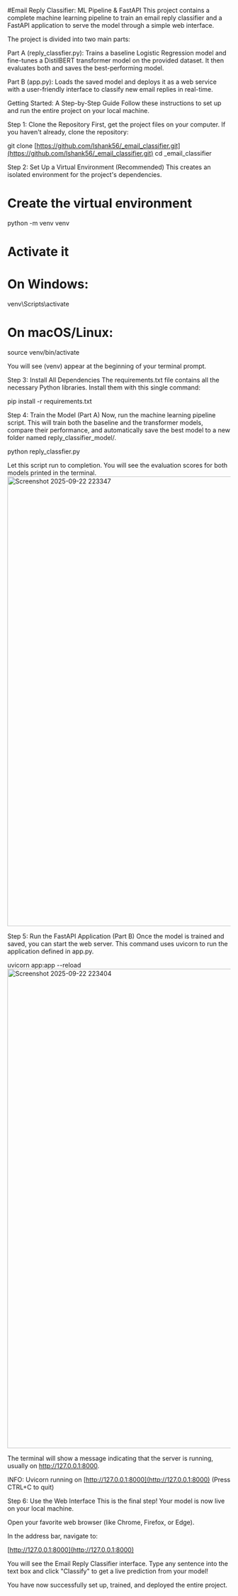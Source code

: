 #Email Reply Classifier: ML Pipeline & FastAPI
This project contains a complete machine learning pipeline to train an email reply classifier and a FastAPI application to serve the model through a simple web interface.

The project is divided into two main parts:

Part A (reply_classfier.py): Trains a baseline Logistic Regression model and fine-tunes a DistilBERT transformer model on the provided dataset. It then evaluates both and saves the best-performing model.

Part B (app.py): Loads the saved model and deploys it as a web service with a user-friendly interface to classify new email replies in real-time.

Getting Started: A Step-by-Step Guide
Follow these instructions to set up and run the entire project on your local machine.

Step 1: Clone the Repository
First, get the project files on your computer. If you haven't already, clone the repository:

git clone [https://github.com/Ishank56/_email_classifier.git](https://github.com/Ishank56/_email_classifier.git)
cd _email_classifier

Step 2: Set Up a Virtual Environment (Recommended)
This creates an isolated environment for the project's dependencies.

# Create the virtual environment
python -m venv venv

# Activate it
# On Windows:
venv\Scripts\activate
# On macOS/Linux:
source venv/bin/activate

You will see (venv) appear at the beginning of your terminal prompt.

Step 3: Install All Dependencies
The requirements.txt file contains all the necessary Python libraries. Install them with this single command:

pip install -r requirements.txt

Step 4: Train the Model (Part A)
Now, run the machine learning pipeline script. This will train both the baseline and the transformer models, compare their performance, and automatically save the best model to a new folder named reply_classifier_model/.

python reply_classfier.py

Let this script run to completion. You will see the evaluation scores for both models printed in the terminal.
<img width="1919" height="1012" alt="Screenshot 2025-09-22 223347" src="https://github.com/user-attachments/assets/6e11f583-f421-442c-97a9-11c62e6ae6d1" />


Step 5: Run the FastAPI Application (Part B)
Once the model is trained and saved, you can start the web server. This command uses uvicorn to run the application defined in app.py.

uvicorn app:app --reload
<img width="1919" height="1079" alt="Screenshot 2025-09-22 223404" src="https://github.com/user-attachments/assets/347b89fd-4686-48a2-beb9-0f09388210c8" />



The terminal will show a message indicating that the server is running, usually on http://127.0.0.1:8000.

INFO:     Uvicorn running on [http://127.0.0.1:8000](http://127.0.0.1:8000) (Press CTRL+C to quit)

Step 6: Use the Web Interface
This is the final step! Your model is now live on your local machine.

Open your favorite web browser (like Chrome, Firefox, or Edge).

In the address bar, navigate to:

[http://127.0.0.1:8000](http://127.0.0.1:8000)

You will see the Email Reply Classifier interface. Type any sentence into the text box and click "Classify" to get a live prediction from your model!

You have now successfully set up, trained, and deployed the entire project.
